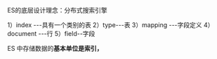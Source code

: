 
ES的底层设计理念：分布式搜索引擎

1）index ---具有一个类别的表
2）type---表
3）mapping ---字段定义
4）document ---行
5）field--字段



ES 中存储数据的**基本单位是索引，**
